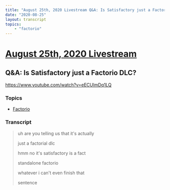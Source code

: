 ```yaml
---
title: "August 25th, 2020 Livestream Q&A: Is Satisfactory just a Factorio DLC?"
date: "2020-08-25"
layout: transcript
topics:
    - "factorio"
---
```

# [August 25th, 2020 Livestream](../2020-08-25.md)
## Q&A: Is Satisfactory just a Factorio DLC?
https://www.youtube.com/watch?v=eECUlmDq1LQ

### Topics
* [Factorio](../topics/factorio.md)

### Transcript

> uh are you telling us that it's actually
> 
> just a factorial dlc
> 
> hmm no it's satisfactory is a fact
> 
> standalone factorio
> 
> whatever i can't even finish that
> 
> sentence
> 

